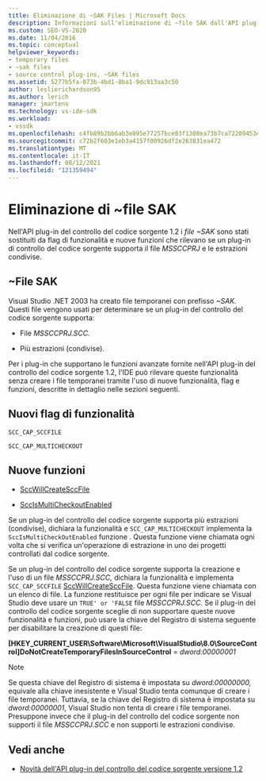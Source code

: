 ```yaml
---
title: Eliminazione di ~SAK Files | Microsoft Docs
description: Informazioni sull'eliminazione di ~file SAK dall'API plug-in del controllo del codice sorgente 1.2 e su come sono stati sostituiti da flag di funzionalità e nuove funzioni.
ms.custom: SEO-VS-2020
ms.date: 11/04/2016
ms.topic: conceptual
helpviewer_keywords:
- temporary files
- ~sak files
- source control plug-ins, ~SAK files
ms.assetid: 5277b5fa-073b-4bd1-8ba1-9dc913aa3c50
author: leslierichardson95
ms.author: lerich
manager: jmartens
ms.technology: vs-ide-sdk
ms.workload:
- vssdk
ms.openlocfilehash: c4fb89b2bb6ab3e895e77257bce83f1308ea73b7ca72209453e2d32f3440c344
ms.sourcegitcommit: c72b2f603e1eb3a4157f00926df2e263831ea472
ms.translationtype: MT
ms.contentlocale: it-IT
ms.lasthandoff: 08/12/2021
ms.locfileid: "121359494"
---
```

# <a name="elimination-of-sak-files"></a>Eliminazione di ~file SAK
Nell'API plug-in del controllo del codice sorgente 1.2 i *file ~SAK* sono stati sostituiti da flag di funzionalità e nuove funzioni che rilevano se un plug-in di controllo del codice sorgente supporta il file *MSSCCPRJ* e le estrazioni condivise.

## <a name="sak-files"></a>~File SAK
Visual Studio .NET 2003 ha creato file temporanei con prefisso *~SAK.* Questi file vengono usati per determinare se un plug-in del controllo del codice sorgente supporta:

- File *MSSCCPRJ.SCC.*

- Più estrazioni (condivise).

Per i plug-in che supportano le funzioni avanzate fornite nell'API plug-in del controllo del codice sorgente 1.2, l'IDE può rilevare queste funzionalità senza creare i file temporanei tramite l'uso di nuove funzionalità, flag e funzioni, descritte in dettaglio nelle sezioni seguenti.

## <a name="new-capability-flags"></a>Nuovi flag di funzionalità
 `SCC_CAP_SCCFILE`

 `SCC_CAP_MULTICHECKOUT`

## <a name="new-functions"></a>Nuove funzioni
- [SccWillCreateSccFile](../../extensibility/sccwillcreatesccfile-function.md)

- [SccIsMultiCheckoutEnabled](../../extensibility/sccismulticheckoutenabled-function.md)

 Se un plug-in del controllo del codice sorgente supporta più estrazioni (condivise), dichiara la funzionalità e `SCC_CAP_MULTICHECKOUT` implementa la `SccIsMultiCheckOutEnabled` funzione . Questa funzione viene chiamata ogni volta che si verifica un'operazione di estrazione in uno dei progetti controllati dal codice sorgente.

 Se un plug-in del controllo del codice sorgente supporta la creazione e l'uso di un file *MSSCCPRJ.SCC,* dichiara la funzionalità e implementa `SCC_CAP_SCCFILE` [SccWillCreateSccFile](../../extensibility/sccwillcreatesccfile-function.md). Questa funzione viene chiamata con un elenco di file. La funzione restituisce per ogni file per indicare se Visual Studio deve usare un `TRUE' or 'FALSE` file *MSSCCPRJ.SCC.* Se il plug-in del controllo del codice sorgente sceglie di non supportare queste nuove funzionalità e funzioni, può usare la chiave del Registro di sistema seguente per disabilitare la creazione di questi file:

 **[HKEY_CURRENT_USER\Software\Microsoft\VisualStudio\8.0\SourceControl]DoNotCreateTemporaryFilesInSourceControl**  =  *dword:00000001*

> [!NOTE]
> Se questa chiave del Registro di sistema è impostata su *dword:00000000,* equivale alla chiave inesistente e Visual Studio tenta comunque di creare i file temporanei. Tuttavia, se la chiave del Registro di sistema è impostata su *dword:00000001*, Visual Studio non tenta di creare i file temporanei. Presuppone invece che il plug-in del controllo del codice sorgente non supporti il file *MSSCCPRJ.SCC* e non supporti le estrazioni condivise.

## <a name="see-also"></a>Vedi anche
- [Novità dell'API plug-in del controllo del codice sorgente versione 1.2](../../extensibility/internals/what-s-new-in-the-source-control-plug-in-api-version-1-2.md)
